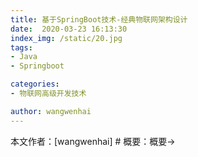 ```yaml
---
title: 基于SpringBoot技术-经典物联网架构设计
date:  2020-03-23 16:13:30
index_img: /static/20.jpg
tags: 
- Java
- Springboot

categories: 
- 物联网高级开发技术

author: wangwenhai
---
```

本文作者：[wangwenhai] # 概要：概要->
<!-- more -->
